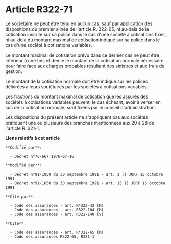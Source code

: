 # Article R322-71

Le sociétaire ne peut être tenu en aucun cas, sauf par application des dispositions du premier alinéa de l'article R. 322-65,
ni au-delà de la cotisation inscrite sur sa police dans le cas d'une société à cotisations fixes, ni au-delà du montant
maximal de cotisation indiqué sur sa police dans le cas d'une société à cotisations variables.

Le montant maximal de cotisation prévu dans ce dernier cas ne peut être inférieur à une fois et demie le montant de la
cotisation normale nécessaire pour faire face aux charges probables résultant des sinistres et aux frais de gestion.

Le montant de la cotisation normale doit être indiqué sur les polices délivrées à leurs sociétaires par les sociétés à
cotisations variables.

Les fractions du montant maximal de cotisation que les assurés des sociétés à cotisations variables peuvent, le cas échéant,
avoir à verser en sus de la cotisation normale, sont fixées par le conseil d'administration.

Les dispositions du présent article ne s'appliquent pas aux sociétés pratiquant une ou plusieurs des branches mentionnées aux
20 à 28 de l'article R. 321-1.

**Liens relatifs à cet article**

	**Codifié par**:

	  - Décret n°76-667 1976-07-16

	**Modifié par**:

	  - Décret n°91-1050 du 30 septembre 1991 - art. 1 () JORF 15 octobre 1991
	  - Décret n°91-1050 du 30 septembre 1991 - art. 15 () JORF 15 octobre 1991

	**Cité par**:

	  - Code des assurances - art. R*322-42 (M)
	  - Code des assurances - art. R322-104 (M)
	  - Code des assurances - art. R322-140 (V)

	**Cite**:

	  - Code des assurances - art. R*322-65 (M)
	  - Code des assurances R322-65, R321-1
